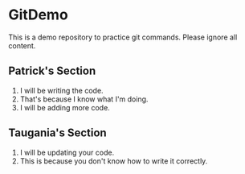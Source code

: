 # GitDemo
This is a demo repository to practice git commands. Please ignore all content.

## Patrick's Section
1. I will be writing the code.
2. That's because I know what I'm doing.
3. I will be adding more code.

## Taugania's Section
1. I will be updating your code.
2. This is because you don't know how to write it correctly.
